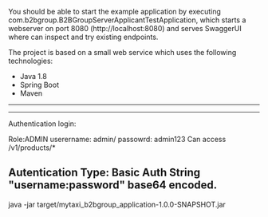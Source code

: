 

You should be able to start the example application by executing com.b2bgroup.B2BGroupServerApplicantTestApplication, which starts a webserver on port 8080 (http://localhost:8080) and serves SwaggerUI where can inspect and try existing endpoints.

The project is based on a small web service which uses the following technologies:

* Java 1.8
* Spring Boot
* Maven
---------------------------------------------------------------------------------------------------------------------------------------

-----------------------------------------------------------------------------------------------------------
Authentication login:


Role:ADMIN
userername: admin/ passowrd: admin123
Can access
/v1/products/*


Autentication Type:
Basic Auth 
 String "username:password" base64 encoded.
---------------------------------------------------------------------------------------------

java -jar target/mytaxi_b2bgroup_application-1.0.0-SNAPSHOT.jar

 




